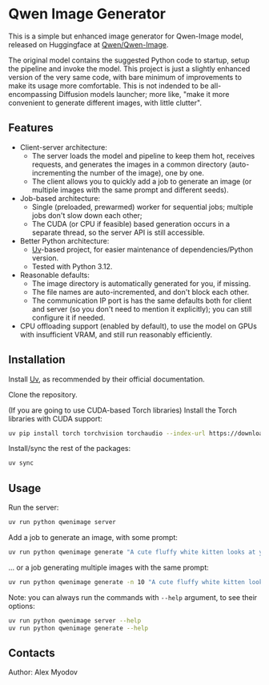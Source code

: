 # Qwen Image Generator

This is a simple but enhanced image generator for Qwen-Image model, released on Huggingface at [Qwen/Qwen-Image](https://huggingface.co/Qwen/Qwen-Image).

The original model contains the suggested Python code to startup, setup the pipeline and invoke the model. This project is just a slightly enhanced version of the very same code, with bare minimum of improvements to make its usage more comfortable. This is not indended to be all-encompassing Diffusion models launcher; more like, "make it more convenient to generate different images, with little clutter".

## Features

* Client-server architecture:
  * The server loads the model and pipeline to keep them hot, receives requests, and generates the images in a common directory (auto-incrementing the number of the image), one by one.
  * The client allows you to quickly add a job to generate an image (or multiple images with the same prompt and different seeds).
* Job-based architecture:
  * Single (preloaded, prewarmed) worker for sequential jobs; multiple jobs don't slow down each other;
  * The CUDA (or CPU if feasible) based generation occurs in a separate thread, so the server API is still accessible.
* Better Python architecture:
  * [Uv](https://docs.astral.sh/uv/)-based project, for easier maintenance of dependencies/Python version.
  * Tested with Python 3.12.
* Reasonable defaults:
  * The image directory is automatically generated for you, if missing.
  * The file names are auto-incremented, and don't block each other.
  * The communication IP port is has the same defaults both for client and server (so you don't need to mention it explicitly); you can still configure it if needed.
* CPU offloading support (enabled by default), to use the model on GPUs with insufficient VRAM, and still run reasonably efficiently.

## Installation

Install [Uv](https://docs.astral.sh/uv/), as recommended by their official documentation.

Clone the repository.

(If you are going to use CUDA-based Torch libraries) Install the Torch libraries with CUDA support:
```sh
uv pip install torch torchvision torchaudio --index-url https://download.pytorch.org/whl/cu128
```

Install/sync the rest of the packages:
```sh
uv sync
```

## Usage

Run the server:
```sh
uv run python qwenimage server
```

Add a job to generate an image, with some prompt:
```sh
uv run python qwenimage generate "A cute fluffy white kitten looks at you with blue eyes, while holding a huge cleaver in its paws. Comicbook style, pastel colors."
```

... or a job generating multiple images with the same prompt:
```sh
uv run python qwenimage generate -n 10 "A cute fluffy white kitten looks at you with blue eyes, while holding a huge cleaver in its paws. Comicbook style, pastel colors."```
```

Note: you can always run the commands with `--help` argument, to see their options:

```sh
uv run python qwenimage server --help
uv run python qwenimage generate --help
```

## Contacts

Author: Alex Myodov
